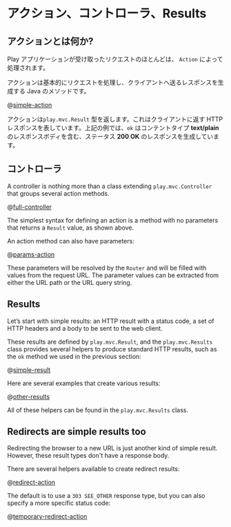 <!--- Copyright (C) 2009-2015 Typesafe Inc. <http://www.typesafe.com> -->
<!--
# Actions, Controllers and Results
-->
# アクション、コントローラ、Results

<!--
## What is an Action?
-->
## アクションとは何か?

<!--
Most of the requests received by a Play application are handled by an `Action`.
-->
Play アプリケーションが受け取ったリクエストのほとんどは、 `Action` によって処理されます。

<!--
An action is basically a Java method that processes the request parameters, and produces a result to be sent to the client.
-->
アクションは基本的にリクエストを処理し、クライアントへ送るレスポンスを生成する Java のメソッドです。

@[simple-action](code/javaguide/http/JavaActions.java)

<!--
An action returns a `play.mvc.Result` value, representing the HTTP response to send to the web client. In this example `ok` constructs a **200 OK** response containing a **text/plain** response body.
-->
アクションは`play.mvc.Result` 型を返します。これはクライアントに返す HTTP レスポンスを表しています。上記の例では、`ok` はコンテントタイプ **text/plain** のレスポンスボディを含む、ステータス **200 OK** のレスポンスを生成しています。

<!--
## Controllers
-->
## コントローラ

A controller is nothing more than a class extending `play.mvc.Controller` that groups several action methods.

@[full-controller](code/javaguide/http/full/Application.java)

The simplest syntax for defining an action is a method with no parameters that returns a `Result` value, as shown above.

An action method can also have parameters:

@[params-action](code/javaguide/http/JavaActions.java)

These parameters will be resolved by the `Router` and will be filled with values from the request URL. The parameter values can be extracted from either the URL path or the URL query string.

## Results

Let’s start with simple results: an HTTP result with a status code, a set of HTTP headers and a body to be sent to the web client.

These results are defined by `play.mvc.Result`, and the `play.mvc.Results` class provides several helpers to produce standard HTTP results, such as the `ok` method we used in the previous section:

@[simple-result](code/javaguide/http/JavaActions.java)

Here are several examples that create various results:

@[other-results](code/javaguide/http/JavaActions.java)

All of these helpers can be found in the `play.mvc.Results` class.

## Redirects are simple results too

Redirecting the browser to a new URL is just another kind of simple result. However, these result types don't have a response body.

There are several helpers available to create redirect results:

@[redirect-action](code/javaguide/http/JavaActions.java)

The default is to use a `303 SEE_OTHER` response type, but you can also specify a more specific status code:

@[temporary-redirect-action](code/javaguide/http/JavaActions.java)
